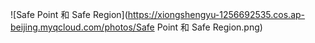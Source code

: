 ![Safe Point 和 Safe Region](https://xiongshengyu-1256692535.cos.ap-beijing.myqcloud.com/photos/Safe Point 和 Safe Region.png)
